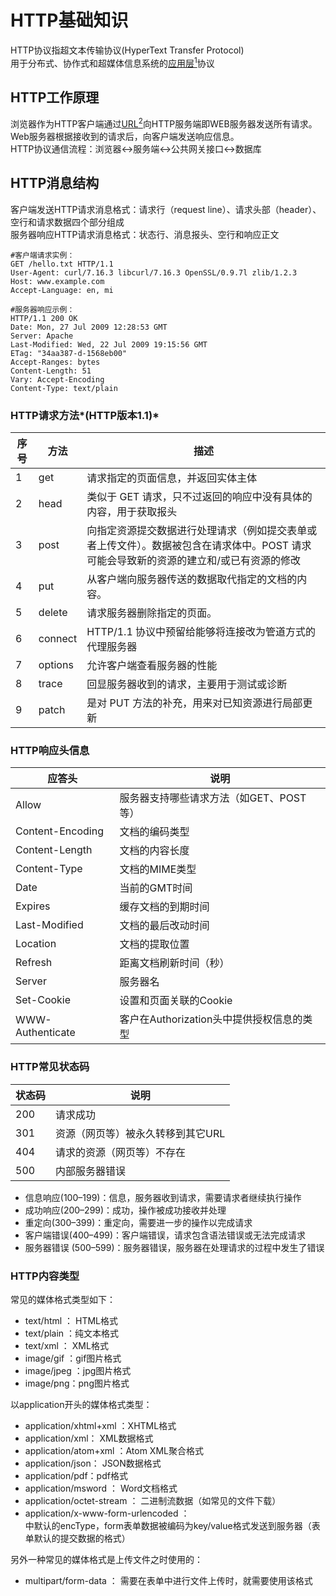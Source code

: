 # HTTP基础知识
HTTP协议指超文本传输协议(HyperText Transfer Protocol)  
用于分布式、协作式和超媒体信息系统的[应用层<sup>1</sup>]()协议  

## HTTP工作原理
浏览器作为HTTP客户端通过[URL<sup>2</sup>]()向HTTP服务端即WEB服务器发送所有请求。  
Web服务器根据接收到的请求后，向客户端发送响应信息。  
HTTP协议通信流程：浏览器↔服务端↔公共网关接口↔数据库

## HTTP消息结构
客户端发送HTTP请求消息格式：请求行（request line）、请求头部（header）、空行和请求数据四个部分组成  
服务器响应HTTP请求消息格式：状态行、消息报头、空行和响应正文  
```
#客户端请求实例：
GET /hello.txt HTTP/1.1
User-Agent: curl/7.16.3 libcurl/7.16.3 OpenSSL/0.9.7l zlib/1.2.3
Host: www.example.com
Accept-Language: en, mi
```
```
#服务器响应示例：
HTTP/1.1 200 OK
Date: Mon, 27 Jul 2009 12:28:53 GMT
Server: Apache
Last-Modified: Wed, 22 Jul 2009 19:15:56 GMT
ETag: "34aa387-d-1568eb00"
Accept-Ranges: bytes
Content-Length: 51
Vary: Accept-Encoding
Content-Type: text/plain
```

### HTTP请求方法*(HTTP版本1.1)*
|序号|方法|描述|
|----|----|----|
|1|get|请求指定的页面信息，并返回实体主体|
|2|head|类似于 GET 请求，只不过返回的响应中没有具体的内容，用于获取报头|
|3|post|向指定资源提交数据进行处理请求（例如提交表单或者上传文件）。数据被包含在请求体中。POST 请求可能会导致新的资源的建立和/或已有资源的修改|
|4|put|	从客户端向服务器传送的数据取代指定的文档的内容。|
|5|delete|请求服务器删除指定的页面。|
|6|connect|HTTP/1.1 协议中预留给能够将连接改为管道方式的代理服务器|
|7|options|允许客户端查看服务器的性能|
|8|trace|回显服务器收到的请求，主要用于测试或诊断|
|9|patch|	是对 PUT 方法的补充，用来对已知资源进行局部更新|

### HTTP响应头信息
|应答头|说明|
|----|----|
|Allow|服务器支持哪些请求方法（如GET、POST等）|
|Content-Encoding|文档的编码类型|
|Content-Length|文档的内容长度|
|Content-Type|文档的MIME类型|
|Date|当前的GMT时间|
|Expires|缓存文档的到期时间|
|Last-Modified|文档的最后改动时间|
|Location|文档的提取位置|
|Refresh|距离文档刷新时间（秒）|
|Server|服务器名|
|Set-Cookie|设置和页面关联的Cookie|
|WWW-Authenticate|客户在Authorization头中提供授权信息的类型|

### HTTP常见状态码
|状态码|说明|
|----|----|
|200|请求成功|
|301|资源（网页等）被永久转移到其它URL|
|404|请求的资源（网页等）不存在|
|500|内部服务器错误|
* 信息响应(100–199)：信息，服务器收到请求，需要请求者继续执行操作
* 成功响应(200–299)：成功，操作被成功接收并处理
* 重定向(300–399)：重定向，需要进一步的操作以完成请求
* 客户端错误(400–499)：客户端错误，请求包含语法错误或无法完成请求
* 服务器错误 (500–599)：服务器错误，服务器在处理请求的过程中发生了错误

### HTTP内容类型
常见的媒体格式类型如下：
* text/html ： HTML格式
* text/plain ：纯文本格式
* text/xml ： XML格式
* image/gif ：gif图片格式
* image/jpeg ：jpg图片格式
* image/png：png图片格式

以application开头的媒体格式类型：
* application/xhtml+xml ：XHTML格式
* application/xml： XML数据格式
* application/atom+xml ：Atom XML聚合格式
* application/json： JSON数据格式
* application/pdf：pdf格式
* application/msword ： Word文档格式
* application/octet-stream ： 二进制流数据（如常见的文件下载）
* application/x-www-form-urlencoded ： <form encType=””>中默认的encType，form表单数据被编码为key/value格式发送到服务器（表单默认的提交数据的格式）

另外一种常见的媒体格式是上传文件之时使用的：
* multipart/form-data ： 需要在表单中进行文件上传时，就需要使用该格式
